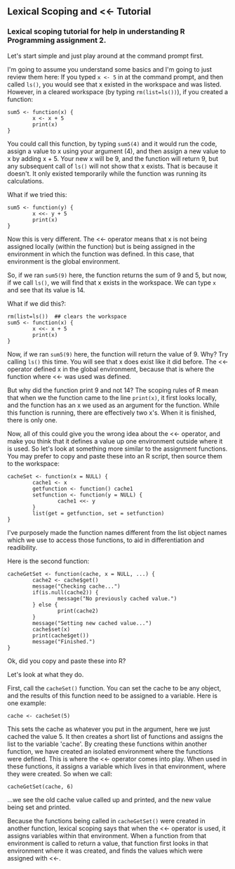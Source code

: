 ## Lexical Scoping and <<- Tutorial
### Lexical scoping tutorial for help in understanding R Programming assignment 2.

Let's start simple and just play around at the command prompt first.

I'm going to assume you understand some basics and I'm going to just review them here:
If you typed `x <- 5` in at the command prompt, and then called `ls()`, you would see that x existed in the workspace and was listed. However, in a cleared workspace (by typing `rm(list=ls())`), if you created a function:
```{r}
sum5 <- function(x) {
        x <- x + 5
        print(x)
}
```
You could call this function, by typing `sum5(4)` and it would run the code, assign a value to x using your argument (4), and then assign a new value to x by adding x + 5.  Your new x will be 9, and the function will return 9, but any subsequent call of `ls()` will not show that x exists. That is because it doesn't. It only existed temporarily while the function was running its calculations.

What if we tried this:
```{r}
sum5 <- function(y) {
        x <<- y + 5
        print(x)
}
```
Now this is very different. The <<- operator means that x is not being assigned locally (within the function) but is being assigned in the environment in which the function was defined. In this case, that environment is the global environment.

So, if we ran `sum5(9)` here, the function returns the sum of 9 and 5, but now, if we call `ls()`, we will find that x exists in the workspace. We can type `x` and see that its value is 14.

What if we did this?:
```{r}
rm(list=ls())  ## clears the workspace
sum5 <- function(x) {
        x <<- x + 5
        print(x)
}
```

Now, if we ran `sum5(9)` here, the function will return the value of 9. Why? Try calling `ls()` this time. You will see that x does exist like it did before. The <<- operator defined x in the global environment, because that is where the function where <<- was used was defined. 

But why did the function print 9 and not 14?  The scoping rules of R mean that when we the function came to the line `print(x)`, it first looks locally, and the function has an x we used as an argument for the function. While this function is running, there are effectively two x's. When it is finished, there is only one.

Now, all of this could give you the wrong idea about the <<- operator, and make you think that it defines a value up one environment outside where it is used. So let's look at something more similar to the assignment functions. You may prefer to copy and paste these into an R script, then source them to the workspace:

```{r}
cacheSet <- function(x = NULL) {
        cache1 <- x
        getfunction <- function() cache1
        setfunction <- function(y = NULL) {
                cache1 <<- y 
        }
        list(get = getfunction, set = setfunction)
}
```
I've purposely made the function names different from the list object names which we use to access those functions, to aid in differentiation and readibility.

Here is the second function:
```{r}
cacheGetSet <- function(cache, x = NULL, ...) {
        cache2 <- cache$get()
        message("Checking cache...")
        if(is.null(cache2)) {
                message("No previously cached value.")
        } else { 
                print(cache2)
        }
        message("Setting new cached value...")
        cache$set(x)
        print(cache$get())
        message("Finished.")       
}
```
Ok, did you copy and paste these into R? 

Let's look at what they do.

First, call the `cacheSet()` function. You can set the cache to be any object, and the results of this function need to be assigned to a variable. Here is one example:
```{r}
cache <- cacheSet(5)
```
This sets the cache as whatever you put in the argument, here we just cached the value 5. It then creates a short list of functions and assigns the list to the variable 'cache'. By creating these functions within another function, we have created an isolated environment where the functions were defined. This is where the <<- operator comes into play. When used in these functions, it assigns a variable which lives in that environment, where they were created. So when we call:
```{r}
cacheGetSet(cache, 6)
```
...we see the old cache value called up and printed, and the new value being set and printed. 

Because the functions being called in `cacheGetSet()` were created in another function, lexical scoping says that when the <<- operator is used, it assigns variables within that environment. When a function from that environment is called to return a value, that function first looks in that environment where it was created, and finds the values which were assigned with <<-.